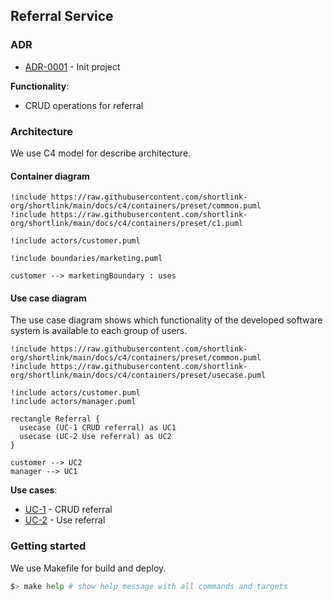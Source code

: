 ## Referral Service

### ADR

- [ADR-0001](./docs/ADR/decisions/0001-init.md) - Init project

**Functionality**:

  * CRUD operations for referral

### Architecture

We use C4 model for describe architecture.

#### Container diagram

```plantuml
!include https://raw.githubusercontent.com/shortlink-org/shortlink/main/docs/c4/containers/preset/common.puml
!include https://raw.githubusercontent.com/shortlink-org/shortlink/main/docs/c4/containers/preset/c1.puml

!include actors/customer.puml

!include boundaries/marketing.puml

customer --> marketingBoundary : uses
```

#### Use case diagram

The use case diagram shows which functionality of the developed software system is
available to each group of users.

```plantuml
!include https://raw.githubusercontent.com/shortlink-org/shortlink/main/docs/c4/containers/preset/common.puml
!include https://raw.githubusercontent.com/shortlink-org/shortlink/main/docs/c4/containers/preset/usecase.puml

!include actors/customer.puml
!include actors/manager.puml

rectangle Referral {
  usecase (UC-1 CRUD referral) as UC1
  usecase (UC-2 Use referral) as UC2
}

customer --> UC2
manager --> UC1
```

**Use cases**:

- [UC-1](src/usecases/crud_referral/README.md) - CRUD referral
- [UC-2](src/usecases/use_referral/README.md) - Use referral

### Getting started

We use Makefile for build and deploy.

```bash
$> make help # show help message with all commands and targets
```
